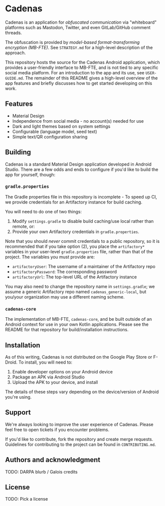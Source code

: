 # Cadenas

Cadenas is an application for _obfuscated communication_ via "whiteboard"
platforms such as Mastodon, Twitter, and even GitLab/GitHub comment threads.

The obfuscation is provided by _model-based format-transforming encryption
(MB-FTE)_.  See `STRATEGY.md` for a high-level description of the approach.

This repository hosts the source for the Cadenas Android application, which
provides a user-friendly interface to MB-FTE, and is not tied to any specific
social media platform. For an introduction to the app and its use, see
`USER-GUIDE.md`. The remainder of this README gives a high-level overview of
the app features and briefly discusses how to get started developing on this
work.

## Features

- Material Design
- Independence from social media - no account(s) needed for use
- Dark and light themes based on system settings
- Configurable (language model, seed text)
- Simple text/QR configuration sharing

## Building

Cadenas is a standard Material Design application developed in Android Studio.
There are a few odds and ends to configure if you'd like to build the app for
yourself, though:

### `gradle.properties`

The Gradle properties file in this repository is incomplete - To speed up CI,
we provide credentials for an Artifactory instance for build caching.

You will need to do one of two things:

1. Modify `settings.gradle` to disable build caching/use local rather than
   remote, or:
2. Provide your own Artifactory credentials in `gradle.properties`.

Note that you should _never_ commit credentials to a public repository, so it
is recommended that if you take option (2), you place the `artifactory*`
variables in your user-level `gradle.properties` file, rather than that of the
project. The variables you must provide are:

- `artifactoryUser`: The username of a maintainer of the Artifactory repo
- `artifactoryPassword`: The corresponding password
- `artifactoryUrl`: The top-level URL of the Artifactory instance

You may also need to change the repository name in `settings.gradle`; we assume
a generic Artifactory repo named `cadenas_generic-local`, but you/your
organization may use a different naming scheme.

### `cadenas-core`

The implementation of MB-FTE, `cadenas-core`, and be built outside of an Android
context for use in your own Kotlin applications. Please see the README for that
repository for build/installation instructions.

## Installation

As of this writing, Cadenas is not distributed on the Google Play Store or
F-Droid. To install, you will need to:

1. Enable developer options on your Android device
2. Package an APK via Android Studio
3. Upload the APK to your device, and install

The details of these steps vary depending on the device/version of Android
you're using.

## Support

We're always looking to improve the user experience of Cadenas. Please feel free
to open tickets if you encounter problems.

If you'd like to contribute, fork the repository and create merge requests.
Guidelines for contributing to the project can be found in `CONTRIBUTING.md`.

## Authors and acknowledgment

TODO: DARPA blurb / Galois credits

## License

TODO: Pick a license
